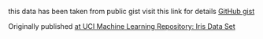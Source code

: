 this data has been taken from public gist 
visit this link for details [GitHub gist](https://gist.github.com/curran/a08a1080b88344b0c8a7)

Originally published [at UCI Machine Learning Repository: Iris Data Set](https://archive.ics.uci.edu/ml/datasets/Iris)